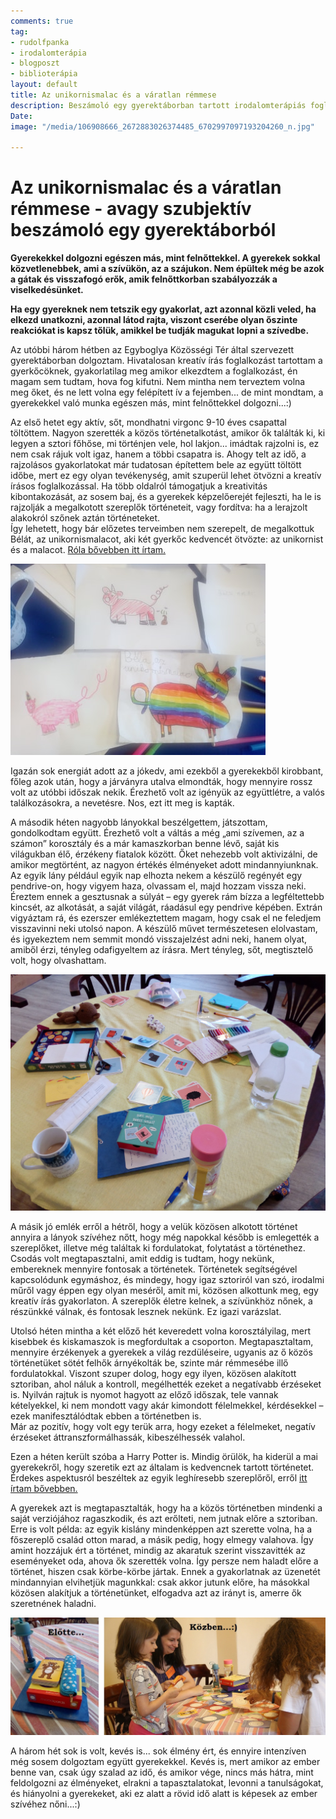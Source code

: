 ```yaml
---
comments: true
tag:
- rudolfpanka
- irodalomterápia
- blogposzt
- biblioterápia
layout: default
title: Az unikornismalac és a váratlan rémmese
description: Beszámoló egy gyerektáborban tartott irodalomterápiás foglalkozásaimról.
Date: 
image: "/media/106908666_2672883026374485_6702997097193204260_n.jpg"

---
```

# Az unikornismalac és a váratlan rémmese - avagy szubjektív beszámoló egy gyerektáborból

**Gyerekekkel dolgozni egészen más, mint felnőttekkel. A gyerekek sokkal közvetlenebbek, ami a szívükön, az a szájukon. Nem épültek még be azok a gátak és visszafogó erők, amik felnőttkorban szabályozzák a viselkedésünket.**

**Ha egy gyereknek nem tetszik egy gyakorlat, azt azonnal közli veled, ha elkezd unatkozni, azonnal látod rajta, viszont cserébe olyan őszinte reakciókat is kapsz tőlük, amikkel be tudják magukat lopni a szívedbe.**

Az utóbbi három hétben az Egyboglya Közösségi Tér által szervezett gyerektáborban dolgoztam. Hivatalosan kreatív írás foglalkozást tartottam a gyerkőcöknek, gyakorlatilag meg amikor elkezdtem a foglalkozást, én magam sem tudtam, hova fog kifutni. Nem mintha nem terveztem volna meg őket, és ne lett volna egy felépített ív a fejemben... de mint mondtam, a gyerekekkel való munka egészen más, mint felnőttekkel dolgozni...:)

Az első hetet egy aktív, sőt, mondhatni virgonc 9-10 éves csapattal töltöttem. Nagyon szerették a közös történetalkotást, amikor ők találták ki, ki legyen a sztori főhőse, mi történjen vele, hol lakjon... imádtak rajzolni is, ez nem csak rájuk volt igaz, hanem a többi csapatra is. Ahogy telt az idő, a rajzolásos gyakorlatokat már tudatosan építettem bele az együtt töltött időbe, mert ez egy olyan tevékenység, amit szuperül lehet ötvözni a kreatív írásos foglalkozással. Ha több oldalról támogatjuk a kreativitás kibontakozását, az sosem baj, és a gyerekek képzelőerejét fejleszti, ha le is rajzolják a megalkotott szereplők történeteit, vagy fordítva: ha a lerajzolt alakokról szőnek aztán történeteket.  
Így lehetett, hogy bár előzetes terveimben nem szerepelt, de megalkottuk Bélát, az unikornismalacot, aki két gyerkőc kedvencét ötvözte: az unikornist és a malacot. [Róla bővebben itt írtam.](https://www.facebook.com/263008247482207/photos/a.265268033922895/955684121547946/)

![](/media/105594852_1151833895193425_6773018924846129260_n.jpg)

Igazán sok energiát adott az a jókedv, ami ezekből a gyerekekből kirobbant, főleg azok után, hogy a járványra utalva elmondták, hogy mennyire rossz volt az utóbbi időszak nekik. Érezhető volt az igényük az együttlétre, a valós találkozásokra, a nevetésre. Nos, ezt itt meg is kapták.

A második héten nagyobb lányokkal beszélgettem, játszottam, gondolkodtam együtt. Érezhető volt a váltás a még „ami szívemen, az a számon” korosztály és a már kamaszkorban benne lévő, saját kis világukban élő, érzékeny fiatalok között. Őket nehezebb volt aktivizálni, de amikor megtörtént, az nagyon értékés élményeket adott mindannyiunknak. Az egyik lány például egyik nap elhozta nekem a készülő regényét egy pendrive-on, hogy vigyem haza, olvassam el, majd hozzam vissza neki. Éreztem ennek a gesztusnak a súlyát – egy gyerek rám bízza a legféltettebb kincsét, az alkotását, a saját világát, ráadásul egy pendrive képében. Extrán vigyáztam rá, és ezerszer emlékeztettem magam, hogy csak el ne feledjem visszavinni neki utolsó napon. A készülő művet természetesen elolvastam, és igyekeztem nem semmit mondó visszajelzést adni neki, hanem olyat, amiből érzi, tényleg odafigyeltem az írásra. Mert tényleg, sőt, megtisztelő volt, hogy olvashattam.

![](/media/106908666_2672883026374485_6702997097193204260_n.jpg)

A másik jó emlék erről a hétről, hogy a velük közösen alkotott történet annyira a lányok szívéhez nőtt, hogy még napokkal később is emlegették a szereplőket, illetve még találtak ki fordulatokat, folytatást a történethez. Csodás volt megtapasztalni, amit eddig is tudtam, hogy nekünk, embereknek mennyire fontosak a történetek. Történetek segítségével kapcsolódunk egymáshoz, és mindegy, hogy igaz sztoriról van szó, irodalmi műről vagy éppen egy olyan meséről, amit mi, közösen alkottunk meg, egy kreatív írás gyakorlaton. A szereplők életre kelnek, a szívünkhöz nőnek, a részünkké válnak, és fontosak lesznek nekünk. Ez igazi varázslat.

Utolsó héten mintha a két előző hét keveredett volna korosztályilag, mert kisebbek és kiskamaszok is megfordultak a csoporton. Megtapasztaltam, mennyire érzékenyek a gyerekek a világ rezdüléseire, ugyanis az ő közös történetüket sötét felhők árnyékolták be, szinte már rémmesébe illő fordulatokkal. Viszont szuper dolog, hogy egy ilyen, közösen alakított sztoriban, ahol náluk a kontroll, megélhették ezeket a negatívabb érzéseket is. Nyilván rajtuk is nyomot hagyott az előző időszak, tele vannak kételyekkel, ki nem mondott vagy akár kimondott félelmekkel, kérdésekkel – ezek manifesztálódtak ebben a történetben is.  
Már az pozitív, hogy volt egy terük arra, hogy ezeket a félelmeket, negatív érzéseket áttranszformálhassák, kibeszélhessék valahol.

Ezen a héten került szóba a Harry Potter is. Mindig örülök, ha kiderül a mai gyerekekről, hogy szeretik ezt az általam is kedvencnek tartott történetet. Érdekes aspektusról beszéltek az egyik leghíresebb szereplőről, erről [itt írtam bővebben.](https://www.facebook.com/263008247482207/photos/a.265268033922895/964297037353321/)

A gyerekek azt is megtapasztalták, hogy ha a közös történetben mindenki a saját verziójához ragaszkodik, és azt erőlteti, nem jutnak előre a sztoriban. Erre is volt példa: az egyik kislány mindenképpen azt szerette volna, ha a főszereplő család otton marad, a másik pedig, hogy elmegy valahova. Így amint hozzájuk ért a történet, mindig az akaratuk szerint visszavitték az eseményeket oda, ahova ők szerették volna. Így persze nem haladt előre a történet, hiszen csak körbe-körbe jártak. Ennek a gyakorlatnak az üzenetét mindannyian elvihetjük magunkkal: csak akkor jutunk előre, ha másokkal közösen alakítjuk a történetünket, elfogadva azt az irányt is, amerre ők szeretnének haladni.

![](/media/107656863_760921548062674_3533311268753494394_n.jpg)

A három hét sok is volt, kevés is... sok élmény ért, és ennyire intenzíven még sosem dolgoztam együtt gyerekekkel. Kevés is, mert amikor az ember benne van, csak úgy szalad az idő, és amikor vége, nincs más hátra, mint feldolgozni az élményeket, elrakni a tapasztalatokat, levonni a tanulságokat, és hiányolni a gyerekeket, aki ez alatt a rövid idő alatt is képesek az ember szívéhez nőni...:)